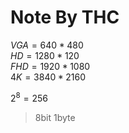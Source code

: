 <!--
 * @Author: WHURS-THC
 * @Date: 2022-10-22 15:45:03
 * @LastEditTime: 2022-10-22 15:46:18
 * @Description: 
-->
# Note By THC

$VGA = 640 *480$  
$HD = 1280* 120$  
$FHD = 1920 *1080$  
$4K = 3840* 2160$  

$2^8=256$
>8bit 1byte
